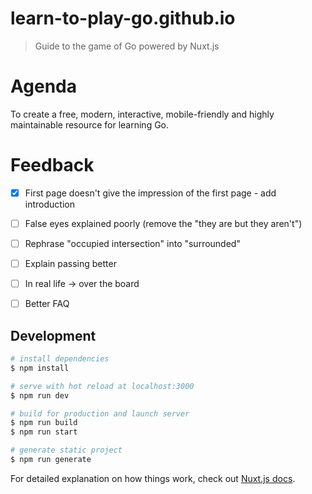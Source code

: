 # learn-to-play-go.github.io

> Guide to the game of Go powered by Nuxt.js

# Agenda

To create a free, modern, interactive, mobile-friendly and highly maintainable resource for learning Go.

# Feedback

- [x] First page doesn't give the impression of the first page - add introduction

- [ ] False eyes explained poorly (remove the "they are but they aren't")

- [ ] Rephrase "occupied intersection" into "surrounded"

- [ ] Explain passing better

- [ ] In real life -> over the board

- [ ] Better FAQ

## Development

``` bash
# install dependencies
$ npm install

# serve with hot reload at localhost:3000
$ npm run dev

# build for production and launch server
$ npm run build
$ npm run start

# generate static project
$ npm run generate
```

For detailed explanation on how things work, check out [Nuxt.js docs](https://nuxtjs.org).
